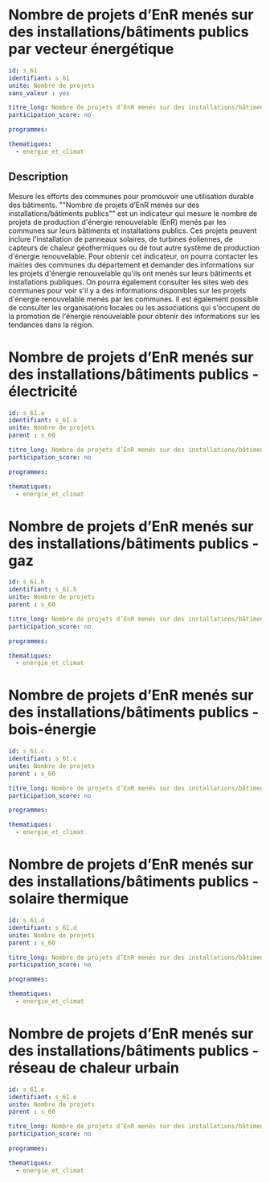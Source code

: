 # Nombre de projets d’EnR menés sur des installations/bâtiments publics par vecteur énergétique

```yaml
id: s_61
identifiant: s_61
unite: Nombre de projets
sans_valeur : yes

titre_long: Nombre de projets d’EnR menés sur des installations/bâtiments publics par vecteur énergétique
participation_score: no

programmes:

thematiques:
  - energie_et_climat
```
## Description
Mesure les efforts des communes pour promouvoir une utilisation durable des bâtiments. ""Nombre de projets d’EnR menés sur des installations/bâtiments publics"" est un indicateur qui mesure le nombre de projets de production d'énergie renouvelable (EnR) menés par les communes sur leurs bâtiments et installations publics. Ces projets peuvent inclure l'installation de panneaux solaires, de turbines éoliennes, de capteurs de chaleur géothermiques ou de tout autre système de production d'énergie renouvelable.
Pour obtenir cet indicateur, on pourra contacter les mairies des communes du département et demander des informations sur les projets d'énergie renouvelable qu'ils ont menés sur leurs bâtiments et installations publiques. On pourra également consulter les sites web des communes pour voir s'il y a des informations disponibles sur les projets d'énergie renouvelable menés par les communes. Il est également possible de consulter les organisations locales ou les associations qui s'occupent de la promotion de l'énergie renouvelable pour obtenir des informations sur les tendances dans la région.


# Nombre de projets d’EnR menés sur des installations/bâtiments publics - électricité
```yaml
id: s_61.a
identifiant: s_61.a
unite: Nombre de projets
parent : s_60

titre_long: Nombre de projets d’EnR menés sur des installations/bâtiments publics - électricité
participation_score: no

programmes:

thematiques:
  - energie_et_climat
```
# Nombre de projets d’EnR menés sur des installations/bâtiments publics - gaz
```yaml
id: s_61.b
identifiant: s_61.b
unite: Nombre de projets
parent : s_60

titre_long: Nombre de projets d’EnR menés sur des installations/bâtiments publics - gaz
participation_score: no

programmes:

thematiques:
  - energie_et_climat
```
# Nombre de projets d’EnR menés sur des installations/bâtiments publics - bois-énergie
```yaml
id: s_61.c
identifiant: s_61.c
unite: Nombre de projets
parent : s_60

titre_long: Nombre de projets d’EnR menés sur des installations/bâtiments publics - bois-énergie
participation_score: no

programmes:

thematiques:
  - energie_et_climat
```
# Nombre de projets d’EnR menés sur des installations/bâtiments publics - solaire thermique
```yaml
id: s_61.d
identifiant: s_61.d
unite: Nombre de projets
parent : s_60

titre_long: Nombre de projets d’EnR menés sur des installations/bâtiments publics - solaire thermique
participation_score: no

programmes:

thematiques:
  - energie_et_climat
```
# Nombre de projets d’EnR menés sur des installations/bâtiments publics - réseau de chaleur urbain
```yaml
id: s_61.e
identifiant: s_61.e
unite: Nombre de projets
parent : s_60

titre_long: Nombre de projets d’EnR menés sur des installations/bâtiments publics - réseau de chaleur urbain
participation_score: no

programmes:

thematiques:
  - energie_et_climat
```

